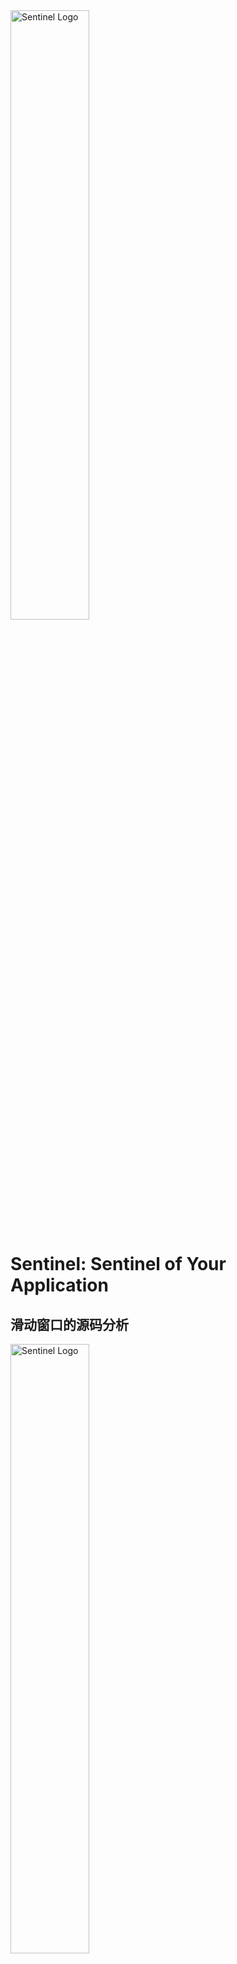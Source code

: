 <img src="https://user-images.githubusercontent.com/9434884/43697219-3cb4ef3a-9975-11e8-9a9c-73f4f537442d.png" alt="Sentinel Logo" width="50%">

# Sentinel: Sentinel of Your Application
## 滑动窗口的源码分析 ##
<img src="https://upload-images.jianshu.io/upload_images/2557163-cd68caa48bee4819.png?imageMogr2/auto-orient/strip%7CimageView2/2/w/623/format/webp" alt="Sentinel Logo" width="50%">
